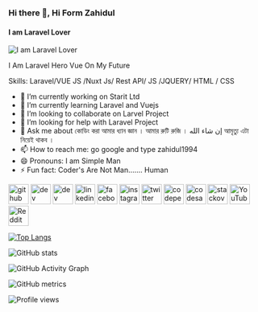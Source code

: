 ### Hi there 👋, Hi Form Zahidul
#### I am  Laravel Lover
![I am  Laravel Lover](https://codebrisk.com/assets/images/posts/1625808060_laravel-banner1.webp)


I Am Laravel Hero Vue On My Future

Skills: Laravel/VUE JS /Nuxt Js/ Rest  API/ JS /JQUERY/ HTML / CSS



- 🔭 I’m currently working on Starit Ltd 
- 🌱 I’m currently learning Laravel and Vuejs 
- 👯 I’m looking to collaborate on Larvel Project 
- 🤔 I’m looking for help with Laravel Project  
- 💬 Ask me about কোডিং করা আমার ধ্যান জ্ঞান । আমার রুটি রুজি । إن شاء الله আমৃত্যু এটা নিয়েই থাকব ।  
- 📫 How to reach me: go google and type zahidul1994 
- 😄 Pronouns: I am Simple Man 
- ⚡ Fun fact: Coder's Are Not Man....... Human 


[<img src='https://cdn.jsdelivr.net/npm/simple-icons@3.0.1/icons/github.svg' alt='github' height='40'>](https://github.com/zahidul1994)  [<img src='https://cdn.jsdelivr.net/npm/simple-icons@3.0.1/icons/dev-dot-to.svg' alt='dev' height='40'>](https://dev.to/zahidul1994)  [<img src='https://cdn.jsdelivr.net/npm/simple-icons@3.0.1/icons/hashnode.svg' alt='dev' height='40'>](zahidul1994)  [<img src='https://cdn.jsdelivr.net/npm/simple-icons@3.0.1/icons/linkedin.svg' alt='linkedin' height='40'>](https://www.linkedin.com/in/zahidul1994/)  [<img src='https://cdn.jsdelivr.net/npm/simple-icons@3.0.1/icons/facebook.svg' alt='facebook' height='40'>](https://www.facebook.com/zahidul1994)  [<img src='https://cdn.jsdelivr.net/npm/simple-icons@3.0.1/icons/instagram.svg' alt='instagram' height='40'>](https://www.instagram.com/zahidul1994/)  [<img src='https://cdn.jsdelivr.net/npm/simple-icons@3.0.1/icons/twitter.svg' alt='twitter' height='40'>](https://twitter.com/zahidul1994)  [<img src='https://cdn.jsdelivr.net/npm/simple-icons@3.0.1/icons/codepen.svg' alt='codepen' height='40'>](https://codepen.io/zahidul1994)  [<img src='https://cdn.jsdelivr.net/npm/simple-icons@3.0.1/icons/codesandbox.svg' alt='codesandbox' height='40'>](https://codesandbox.io/u/zahidul1994)  [<img src='https://cdn.jsdelivr.net/npm/simple-icons@3.0.1/icons/stackoverflow.svg' alt='stackoverflow' height='40'>](https://stackoverflow.com/users/zahidul1994)  [<img src='https://cdn.jsdelivr.net/npm/simple-icons@3.0.1/icons/youtube.svg' alt='YouTube' height='40'>](https://www.youtube.com/channel/zahidul1994)  [<img src='https://cdn.jsdelivr.net/npm/simple-icons@3.0.1/icons/reddit.svg' alt='Reddit' height='40'>](https://www.reddit.com/user/zahidul1994)  

[![Top Langs](https://github-readme-stats.vercel.app/api/top-langs/?username=zahidul1994)](https://github.com/anuraghazra/github-readme-stats)

![GitHub stats](https://github-readme-stats.vercel.app/api?username=zahidul1994&show_icons=true)  

![GitHub Activity Graph](https://activity-graph.herokuapp.com/graph?username=zahidul1994)  

![GitHub metrics](https://metrics.lecoq.io/zahidul1994)  

![Profile views](https://gpvc.arturio.dev/zahidul1994)  

